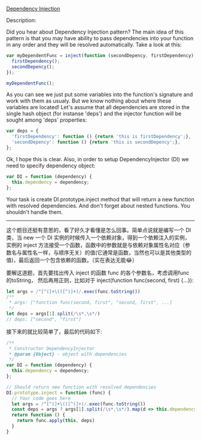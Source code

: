 [Dependency Injection](https://www.codewars.com/kata/dependency-injection)

Description:

Did you hear about Dependency Injection pattern? The main idea of this pattern is that you may have ability to pass dependencies into your function in any order and they will be resolved automatically. Take a look at this:
```js
var myDependentFunc = inject(function (secondDepency, firstDependency) {
  firstDependency();
  secondDepency();
});

myDependentFunc();
```
As you can see we just put some variables into the function's signature and work with them as usualy. But we know nothing about where these variables are located! Let's assume that all dependencies are stored in the single hash object (for instanse 'deps') and the injector function will be sought among 'deps' properties:
```js
var deps = {
  'firstDependency': function () {return 'this is firstDependency';},
  'secondDepency': function () {return 'this is secondDepency';},
};
```
Ok, I hope this is clear. Also, in order to setup DependencyInjector (DI) we need to specify dependency object:
```js
var DI = function (dependency) {
  this.dependency = dependency;
};
```
Your task is create DI.prototype.inject method that will return a new function with resolved dependencies. And don't forget about nested functions. You shouldn't handle them.

------

这个题目还挺有意思的，看了好久才看懂是怎么回事。简单点说就是编写一个 DI 类，当 new 一个 DI 实例的时候传入一个依赖对象，得到一个依赖注入的实例，实例的 inject 方法接受一个函数，函数中的参数就是与依赖对象属性名对应（参数名与属性名一样，与顺序无关）的值(它通常是函数，当然也可以是其他类型的值)，最后返回一个包含依赖的函数。（实在表达无能😂）

要解这道题，首先要找出传入 inject 的函数 func 的各个参数名，考虑调用func 的toString， 然后再用正则，比如对于 inject(function func(second, first) {...}):
```js
let args = /^[^(]+\(([^)]+)/.exec(func.toString())
/**
 * args: ["function func(second, first", "second, first", ...]
 */
let deps = args[1].split(/\s*,\s*/)
// deps: ["second", "first"]
```
接下来的就比较简单了，最后的代码如下:
```js
/**
 * Constructor DependencyInjector
 * @param {Object} - object with dependencies
 */
var DI = function (dependency) {
  this.dependency = dependency;
};

// Should return new function with resolved dependencies
DI.prototype.inject = function (func) {
  // Your code goes here
  let args = /^[^(]+\(([^)]+)/.exec(func.toString())
  const deps = args ? args[1].split(/\s*,\s*/).map(d => this.dependency[d]) : []
  return function () {
    return func.apply(this, deps)
  }
}
```